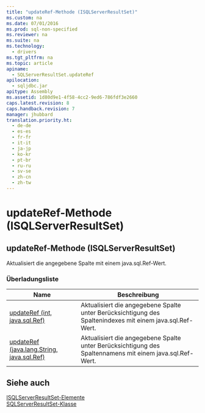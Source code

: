 ```yaml
---
title: "updateRef-Methode (ISQLServerResultSet)"
ms.custom: na
ms.date: 07/01/2016
ms.prod: sql-non-specified
ms.reviewer: na
ms.suite: na
ms.technology: 
  - drivers
ms.tgt_pltfrm: na
ms.topic: article
apiname: 
  - SQLServerResultSet.updateRef
apilocation: 
  - sqljdbc.jar
apitype: Assembly
ms.assetid: 1d80d9e1-4f58-4cc2-9ed6-786fdf3e2660
caps.latest.revision: 8
caps.handback.revision: 7
manager: jhubbard
translation.priority.ht: 
  - de-de
  - es-es
  - fr-fr
  - it-it
  - ja-jp
  - ko-kr
  - pt-br
  - ru-ru
  - sv-se
  - zh-cn
  - zh-tw
---
```

# updateRef-Methode (ISQLServerResultSet)
    
## updateRef\-Methode \(ISQLServerResultSet\)  
 Aktualisiert die angegebene Spalte mit einem java.sql.Ref\-Wert.  
  
### Überladungsliste  
  
|Name|Beschreibung|  
|----------|------------------|  
|[updateRef \(int, java.sql.Ref\)](../content/updateRef-Method--int--java.sql.Ref-.md)|Aktualisiert die angegebene Spalte unter Berücksichtigung des Spaltenindexes mit einem java.sql.Ref\-Wert.|  
|[updateRef \(java.lang.String, java.sql.Ref\)](../content/updateRef-Method--java.lang.String--java.sql.Ref-.md)|Aktualisiert die angegebene Spalte unter Berücksichtigung des Spaltennamens mit einem java.sql.Ref\-Wert.|  
  
## Siehe auch  
 [ISQLServerResultSet-Elemente](../content/SQLServerResultSet-Members.md)   
 [SQLServerResultSet-Klasse](../content/SQLServerResultSet-Class.md)  
  
  